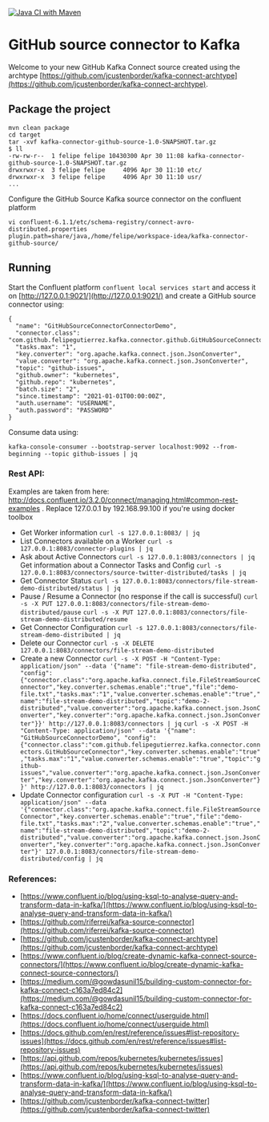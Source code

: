 [![Java CI with Maven](https://github.com/felipegutierrez/kafka-connector-github-source/actions/workflows/maven.yml/badge.svg)](https://github.com/felipegutierrez/kafka-connector-github-source/actions/workflows/maven.yml)

# GitHub source connector to Kafka

Welcome to your new GitHub Kafka Connect source created using the archtype [https://github.com/jcustenborder/kafka-connect-archtype](https://github.com/jcustenborder/kafka-connect-archtype).

## Package the project
```
mvn clean package
cd target
tar -xvf kafka-connector-github-source-1.0-SNAPSHOT.tar.gz
$ ll
-rw-rw-r--  1 felipe felipe 10430300 Apr 30 11:08 kafka-connector-github-source-1.0-SNAPSHOT.tar.gz
drwxrwxr-x  3 felipe felipe     4096 Apr 30 11:10 etc/
drwxrwxr-x  3 felipe felipe     4096 Apr 30 11:10 usr/
...
```
Configure the GitHub Source Kafka source connector on the confluent platform
```
vi confluent-6.1.1/etc/schema-registry/connect-avro-distributed.properties
plugin.path=share/java,/home/felipe/workspace-idea/kafka-connector-github-source/
```
## Running
Start the Confluent platform `confluent local services start` and access it on [http://127.0.0.1:9021/](http://127.0.0.1:9021/) and create a GitHub source connector using:
```
{
  "name": "GitHubSourceConnectorConnectorDemo",
  "connector.class": "com.github.felipegutierrez.kafka.connector.github.GitHubSourceConnector",
  "tasks.max": "1",
  "key.converter": "org.apache.kafka.connect.json.JsonConverter",
  "value.converter": "org.apache.kafka.connect.json.JsonConverter",
  "topic": "github-issues",
  "github.owner": "kubernetes",
  "github.repo": "kubernetes",
  "batch.size": "2",
  "since.timestamp": "2021-01-01T00:00:00Z",
  "auth.username": "USERNAME",
  "auth.password": "PASSWORD"
}
```
Consume data using:
```
kafka-console-consumer --bootstrap-server localhost:9092 --from-beginning --topic github-issues | jq
```


### Rest API:
Examples are taken from here: http://docs.confluent.io/3.2.0/connect/managing.html#common-rest-examples . Replace 127.0.0.1 by 192.168.99.100 if you're using docker toolbox
- Get Worker information
  `curl -s 127.0.0.1:8083/ | jq`
- List Connectors available on a Worker
  `curl -s 127.0.0.1:8083/connector-plugins | jq`
- Ask about Active Connectors
  `curl -s 127.0.0.1:8083/connectors | jq`
  Get information about a Connector Tasks and Config
  `curl -s 127.0.0.1:8083/connectors/source-twitter-distributed/tasks | jq`
- Get Connector Status
  `curl -s 127.0.0.1:8083/connectors/file-stream-demo-distributed/status | jq`
- Pause / Resume a Connector (no response if the call is successful)
  `curl -s -X PUT 127.0.0.1:8083/connectors/file-stream-demo-distributed/pause`
  `curl -s -X PUT 127.0.0.1:8083/connectors/file-stream-demo-distributed/resume`
- Get Connector Configuration
  `curl -s 127.0.0.1:8083/connectors/file-stream-demo-distributed | jq`
- Delete our Connector
  `curl -s -X DELETE 127.0.0.1:8083/connectors/file-stream-demo-distributed`
- Create a new Connector
  `curl -s -X POST -H "Content-Type: application/json" --data '{"name": "file-stream-demo-distributed", "config":{"connector.class":"org.apache.kafka.connect.file.FileStreamSourceConnector","key.converter.schemas.enable":"true","file":"demo-file.txt","tasks.max":"1","value.converter.schemas.enable":"true","name":"file-stream-demo-distributed","topic":"demo-2-distributed","value.converter":"org.apache.kafka.connect.json.JsonConverter","key.converter":"org.apache.kafka.connect.json.JsonConverter"}}' http://127.0.0.1:8083/connectors | jq`
  `curl -s -X POST -H "Content-Type: application/json" --data '{"name": "GitHubSourceConnectorDemo", "config":{"connector.class":"com.github.felipegutierrez.kafka.connector.connectors.GitHubSourceConnector","key.converter.schemas.enable":"true","tasks.max":"1","value.converter.schemas.enable":"true","topic":"github-issues","value.converter":"org.apache.kafka.connect.json.JsonConverter","key.converter":"org.apache.kafka.connect.json.JsonConverter"}}' http://127.0.0.1:8083/connectors | jq`
- Update Connector configuration
  `curl -s -X PUT -H "Content-Type: application/json" --data '{"connector.class":"org.apache.kafka.connect.file.FileStreamSourceConnector","key.converter.schemas.enable":"true","file":"demo-file.txt","tasks.max":"2","value.converter.schemas.enable":"true","name":"file-stream-demo-distributed","topic":"demo-2-distributed","value.converter":"org.apache.kafka.connect.json.JsonConverter","key.converter":"org.apache.kafka.connect.json.JsonConverter"}' 127.0.0.1:8083/connectors/file-stream-demo-distributed/config | jq`


### References:
- [https://www.confluent.io/blog/using-ksql-to-analyse-query-and-transform-data-in-kafka/](https://www.confluent.io/blog/using-ksql-to-analyse-query-and-transform-data-in-kafka/)
- [https://github.com/riferrei/kafka-source-connector](https://github.com/riferrei/kafka-source-connector)
- [https://github.com/jcustenborder/kafka-connect-archtype](https://github.com/jcustenborder/kafka-connect-archtype)
- [https://www.confluent.io/blog/create-dynamic-kafka-connect-source-connectors/](https://www.confluent.io/blog/create-dynamic-kafka-connect-source-connectors/)
- [https://medium.com/@gowdasunil15/building-custom-connector-for-kafka-connect-c163a7ed84c2](https://medium.com/@gowdasunil15/building-custom-connector-for-kafka-connect-c163a7ed84c2)
- [https://docs.confluent.io/home/connect/userguide.html](https://docs.confluent.io/home/connect/userguide.html)
- [https://docs.github.com/en/rest/reference/issues#list-repository-issues](https://docs.github.com/en/rest/reference/issues#list-repository-issues)
- [https://api.github.com/repos/kubernetes/kubernetes/issues](https://api.github.com/repos/kubernetes/kubernetes/issues)
- [https://www.confluent.io/blog/using-ksql-to-analyse-query-and-transform-data-in-kafka/](https://www.confluent.io/blog/using-ksql-to-analyse-query-and-transform-data-in-kafka/)
- [https://github.com/jcustenborder/kafka-connect-twitter](https://github.com/jcustenborder/kafka-connect-twitter)


